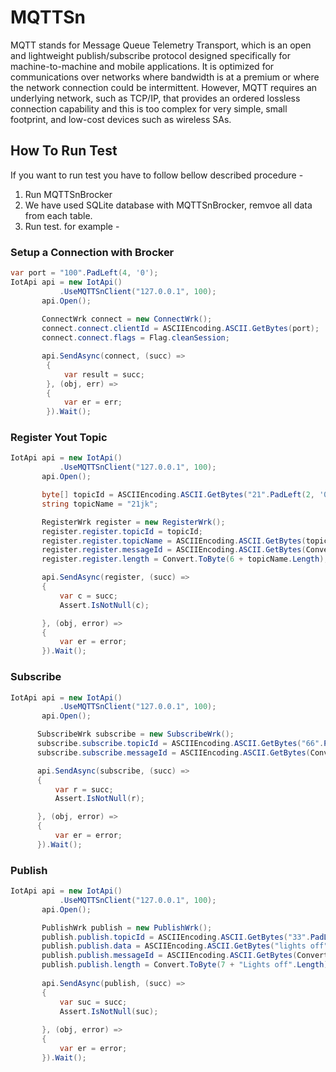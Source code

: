 ﻿# MQTTSn
MQTT stands for Message Queue Telemetry Transport, which is an open and lightweight publish/subscribe protocol designed specifically for 
machine-to-machine and mobile applications. It is optimized for communications over networks where bandwidth is at a premium or where the 
network connection could be intermittent. However, MQTT requires an underlying network, such as TCP/IP, that provides an ordered lossless 
connection capability and this is too complex for very simple, small footprint, and low-cost devices such as wireless SAs.
## How To Run Test
If you want to run test you have to follow bellow described procedure -
1. Run MQTTSnBrocker 
2. We have used SQLite database with MQTTSnBrocker, remvoe all data from each table.
3. Run test. for example -

###  Setup a Connection with Brocker
```C#
var port = "100".PadLeft(4, '0');
IotApi api = new IotApi()
           .UseMQTTSnClient("127.0.0.1", 100);
       api.Open();
            
       ConnectWrk connect = new ConnectWrk();
       connect.connect.clientId = ASCIIEncoding.ASCII.GetBytes(port);
       connect.connect.flags = Flag.cleanSession;

       api.SendAsync(connect, (succ) =>
        {
            var result = succ;
        }, (obj, err) =>
        {
            var er = err;
        }).Wait();
```
### Register Yout Topic
```C#
IotApi api = new IotApi()
           .UseMQTTSnClient("127.0.0.1", 100);
       api.Open();

       byte[] topicId = ASCIIEncoding.ASCII.GetBytes("21".PadLeft(2, '0'));
       string topicName = "21jk";

       RegisterWrk register = new RegisterWrk();
       register.register.topicId = topicId;
       register.register.topicName = ASCIIEncoding.ASCII.GetBytes(topicName);
       register.register.messageId = ASCIIEncoding.ASCII.GetBytes(Convert.ToString(regId).PadLeft(2, '0'));
       register.register.length = Convert.ToByte(6 + topicName.Length);

       api.SendAsync(register, (succ) =>
       {
           var c = succ;
           Assert.IsNotNull(c);

       }, (obj, error) =>
       {
           var er = error;
       }).Wait();
```

### Subscribe 
```C#
IotApi api = new IotApi()
           .UseMQTTSnClient("127.0.0.1", 100);
       api.Open();

      SubscribeWrk subscribe = new SubscribeWrk();
      subscribe.subscribe.topicId = ASCIIEncoding.ASCII.GetBytes("66".PadLeft(2, '0'));
      subscribe.subscribe.messageId = ASCIIEncoding.ASCII.GetBytes(Convert.ToString(subID).PadLeft(2, '0'));

      api.SendAsync(subscribe, (succ) =>
      {
          var r = succ;
          Assert.IsNotNull(r);

      }, (obj, error) =>
      {
          var er = error;
      }).Wait();
```
### Publish 
```C#
IotApi api = new IotApi()
           .UseMQTTSnClient("127.0.0.1", 100);
       api.Open();

       PublishWrk publish = new PublishWrk();
       publish.publish.topicId = ASCIIEncoding.ASCII.GetBytes("33".PadLeft(2, '0')); ;
       publish.publish.data = ASCIIEncoding.ASCII.GetBytes("lights off");
       publish.publish.messageId = ASCIIEncoding.ASCII.GetBytes(Convert.ToString(pubId).PadLeft(2, '0'));
       publish.publish.length = Convert.ToByte(7 + "Lights off".Length);
       
       api.SendAsync(publish, (succ) =>
       {
           var suc = succ;
           Assert.IsNotNull(suc);
       
       }, (obj, error) =>
       {
           var er = error;
       }).Wait();
```

